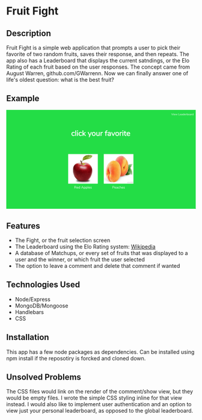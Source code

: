 # Fruit Fight

## Description
Fruit Fight is a simple web application that prompts a user to pick their favorite of two random fruits, saves their response, and then repeats. The app also has a Leaderboard that displays the current satndings, or the Elo Rating of each fruit based on the user responses. The concept came from August Warren, github.com/GWarrenn. Now we can finally answer one of life's oldest question: what is the best fruit?

## Example
![ScreenShot](images/fruit-fight-screenshot.png)

## Features
- The Fight, or the fruit selection screen
- The Leaderboard using the Elo Rating system: [Wikipedia](https://en.wikipedia.org/wiki/Elo_rating_system)
- A database of Matchups, or every set of fruits that was displayed to a user and the winner, or which fruit the user selected
- The option to leave a comment and delete that comment if wanted

## Technologies Used
- Node/Express
- MongoDB/Mongoose
- Handlebars
- CSS

## Installation
This app has a few node packages as dependencies. Can be installed using npm install if the reposotiry is forcked and cloned down.

## Unsolved Problems
The CSS files would link on the render of the comment/show view, but they would be empty files. I wrote the simple CSS styling inline for that view instead.
I would also like to implement user authentication and an option to view just your personal leaderboard, as opposed to the global leaderboard.

